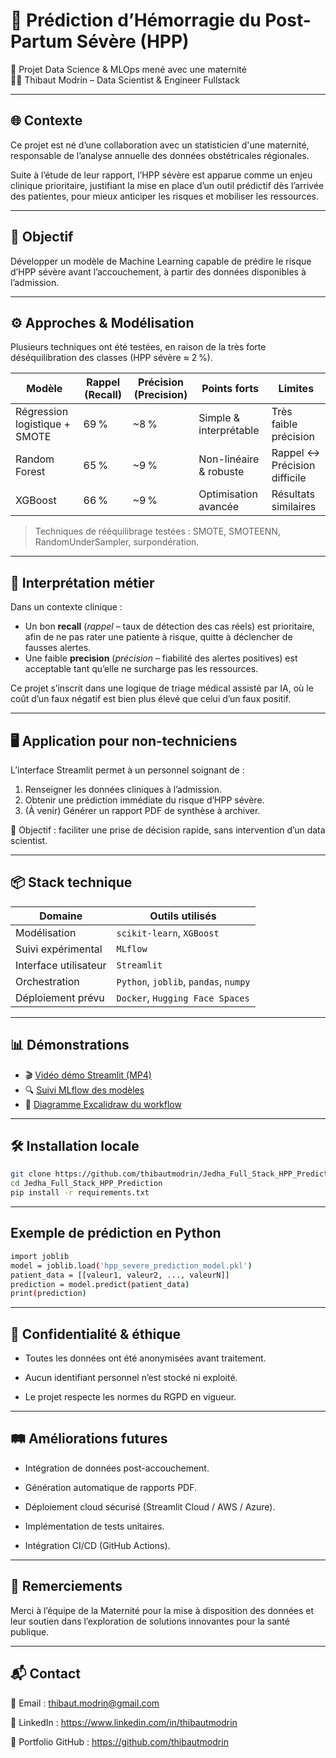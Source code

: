 # 🧠 Prédiction d’Hémorragie du Post-Partum Sévère (HPP)

🌟 Projet Data Science & MLOps mené avec une maternité  
👨‍💻 Thibaut Modrin – Data Scientist & Engineer Fullstack

---

## 🌐 Contexte

Ce projet est né d’une collaboration avec un statisticien d'une maternité, responsable de l’analyse annuelle des données obstétricales régionales.

Suite à l’étude de leur rapport, l’HPP sévère est apparue comme un enjeu clinique prioritaire, justifiant la mise en place d’un outil prédictif dès l’arrivée des patientes, pour mieux anticiper les risques et mobiliser les ressources.

---

## 🎯 Objectif

Développer un modèle de Machine Learning capable de prédire le risque d’HPP sévère avant l’accouchement, à partir des données disponibles à l’admission.

---

## ⚙️ Approches & Modélisation

Plusieurs techniques ont été testées, en raison de la très forte déséquilibration des classes (HPP sévère ≈ 2 %).

| Modèle                        | Rappel (Recall) | Précision (Precision) | Points forts               | Limites                        |
|------------------------------|------------------|------------------------|----------------------------|--------------------------------|
| Régression logistique + SMOTE | 69 %             | ~8 %                   | Simple & interprétable     | Très faible précision          |
| Random Forest                 | 65 %             | ~9 %                   | Non-linéaire & robuste     | Rappel ↔ Précision difficile   |
| XGBoost                       | 66 %             | ~9 %                   | Optimisation avancée       | Résultats similaires           |

> Techniques de rééquilibrage testées : SMOTE, SMOTEENN, RandomUnderSampler, surpondération.

---

## 📌 Interprétation métier

Dans un contexte clinique :

- Un bon **recall** (*rappel* – taux de détection des cas réels) est prioritaire, afin de ne pas rater une patiente à risque, quitte à déclencher de fausses alertes.
- Une faible **precision** (*précision* – fiabilité des alertes positives) est acceptable tant qu’elle ne surcharge pas les ressources.

Ce projet s’inscrit dans une logique de triage médical assisté par IA, où le coût d’un faux négatif est bien plus élevé que celui d’un faux positif.

---

## 🖥️ Application pour non-techniciens

L’interface Streamlit permet à un personnel soignant de :

1. Renseigner les données cliniques à l’admission.
2. Obtenir une prédiction immédiate du risque d’HPP sévère.
3. (À venir) Générer un rapport PDF de synthèse à archiver.

🎯 Objectif : faciliter une prise de décision rapide, sans intervention d’un data scientist.

---

## 📦 Stack technique

| Domaine              | Outils utilisés                            |
|----------------------|--------------------------------------------|
| Modélisation         | `scikit-learn`, `XGBoost`                  |
| Suivi expérimental   | `MLflow`                                   |
| Interface utilisateur| `Streamlit`                                |
| Orchestration        | `Python`, `joblib`, `pandas`, `numpy`      |
| Déploiement prévu    | `Docker`, `Hugging Face Spaces`            |

---

## 📊 Démonstrations

- 🎬 [Vidéo démo Streamlit (MP4)](https://github.com/thibautmodrin/Jedha_Full_Stack_HPP_Prediction/blob/main/03_Streamlit/Demo_Streamlit_HPP_Prediction.mp4)
- 🔍 [Suivi MLflow des modèles](https://thibautmodrin-mlflow.hf.space/)
- 🧩 [Diagramme Excalidraw du workflow](https://excalidraw.com/#json=rnFRCGx3gE_yHOTYRAbOv,cYMyt0FhFy2jG_s2-aF4bw)

---

## 🛠️ Installation locale

```bash
git clone https://github.com/thibautmodrin/Jedha_Full_Stack_HPP_Prediction.git
cd Jedha_Full_Stack_HPP_Prediction
pip install -r requirements.txt
```
---

## Exemple de prédiction en Python
```bash
import joblib
model = joblib.load('hpp_severe_prediction_model.pkl')
patient_data = [[valeur1, valeur2, ..., valeurN]]
prediction = model.predict(patient_data)
print(prediction)
```
---

## 🔐 Confidentialité & éthique
- Toutes les données ont été anonymisées avant traitement.

- Aucun identifiant personnel n’est stocké ni exploité.

- Le projet respecte les normes du RGPD en vigueur.

---

## 🛤️ Améliorations futures
- Intégration de données post-accouchement.

- Génération automatique de rapports PDF.

- Déploiement cloud sécurisé (Streamlit Cloud / AWS / Azure).

- Implémentation de tests unitaires.

- Intégration CI/CD (GitHub Actions).

---

## 🙏 Remerciements
Merci à l’équipe de la Maternité pour la mise à disposition des données et leur soutien dans l’exploration de solutions innovantes pour la santé publique.

---

## 📬 Contact
📧 Email : thibaut.modrin@gmail.com

🔗 LinkedIn : https://www.linkedin.com/in/thibautmodrin

🧰 Portfolio GitHub : https://github.com/thibautmodrin
